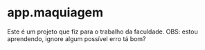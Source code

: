 # app.maquiagem
Este é um projeto que fiz para o trabalho da faculdade. OBS: estou aprendendo, ignore algum possível erro tá bom?
